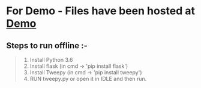 # For Demo - Files have been hosted at <a href="http://ranajoydutta.pythonanywhere.com/" target="_blank">Demo</a>

## Steps to run offline :-
> 1. Install Python 3.6
> 2. Install flask (in cmd -> 'pip install flask')
> 3. Install Tweepy (in cmd -> 'pip install tweepy')
> 4. RUN tweepy.py or open it in IDLE and then run.
